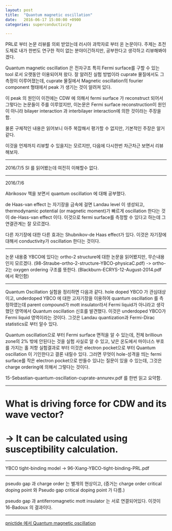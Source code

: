 ```yaml
---
layout: post
title:  "Quantum magnetic oscillation"
date:   2016-06-17 15:00:00 +0900
categories: superconductivity

---
```


PRL로 부터 논문 리뷰를 의뢰 받았는데 러시아 과학자로 부터 온 논문이다. 주제는 초전도체로 내가 한번도 연구한 적이 없는 분야이긴하지만, 공부한다고 생각하고 리뷰해봐야겠다.

Quantum magnetic oscillation 은 전자구조 특히 Fermi surface를 구할 수 있는 tool 로서 오랫동안 이용되어져 왔다. 잘 알려진 실험 방법이라 cuprate 물질에서도 그 측정이 이루어졌는데, cuprate 물질에서 Magnetic oscillation의 fourier component 형태에서 peak 가 생기는 것이 알려져 있다.

이 peak 의 원인이 이전에는 CDW 에 의해서 fermi surface 가 reconstruct 되어서 그렇다는 논문들이 주를 이루었지만, 이논문은 Fermi surface reconstruction이 원인이 아니라 bilayer interaction 과 interbilayer interaction에 의한 것이라는 주장을 함.

물론 구체적인 내용은 읽어보니 아주 복잡해서 평가할 수 없지만, 기본적인 주장은 알거 같다.

이것을 언제까지 리뷰할 수 있을지는 모르지만, 다음에 다시한번 차근차근 보면서 리뷰해보자.

---
2016/7/5
SI 를 읽어봤는데 여전히 이해할수 없다.


---
2016/7/6

Abrikosov 책을 보면서 quantum oscillation 에 대해 공부했다.

de Haas-van effect 는 자기장을 금속에 걸면 Landau level 이 생성되고, thermodynamic potential (or magnetic moment)가 빠르게 oscillation 한다는 것이 de-Hass-van effect 이다.
이것으로 fermi surface를 측정할 수 있다고 하는데 그 연결관계는 잘 모르겠다.

다른 자기장에 대한 다른 효과는 Shubnikov-de Haas effect가 있다.
이것은 자기장에 대해서 conductivity가 oscillation 한다는 것이다.

---

논문 내용중 YBCO에 있다는 ortho-2 structure에 대한 논문을 읽어봤지만, 무슨내용인지 모르겠다. (98-Straube-ortho-2-structure-YBCO-physicaC.pdf)
-> ortho-2는 oxygen ordering 구조를 뜻한다. (Blackburn-ECRYS-12-August-2014.pdf 에서 확인함) 

---
 
 Quantum Oscillation 실험을 정리하면 다음과 같다. hole doped YBCO 가 관심대상이고, underdoped YBCO 에 대한 고자기장을 이용하여 quantum oscillation 를 측정하였는데 parent compound가 mott insulator라서 Fermi liquid가 아니라고 생각했던 영역에서 Quantum oscillation 신호를 발견했다. 이것은 underdoped YBCO가 Fermi liquid 영역이라는 것이다. 그것은 Landau quantization과 Fermi-Dirac statistics로 부터 알수 있다.
 
Quantum oscillation으로 부터 Fermi surface 면적을 알 수 있는데, 전체 brillioun zone의 2% 밖에 안된다는 것을 실험 사실로 알 수 있고, 낮은 온도에서 마이너스 부호를 가지는 홀 저항 실험결과로 부터 이것은 electron pocket으로 부터 Quantum oscillation 이 기인한다고 결론 내릴수 있다. 그러면 무엇이 hole-성격을 띄는 fermi surface를 작은 electron pocket으로 만들수 있냐는 질문이 있을 수 있는데, 그것은 charge ordering에 의해서 그렇다는 것이다.

15-Sebastian-quantum-oscillation-cuprate-annurev.pdf 를 한번 읽고 요약함.

---

# What is driving force for CDW and its wave vector?
# -> It can be calculated using susceptibility calculation.
 
---


YBCO tight-binding model
-> 96-Xiang-YBCO-tight-binding-PRL.pdf

---

pseudo gap 과 charge order 는 별개의 현상이고,
(증거는 charge order critical doping point 와 Pseudo gap critical doping point 가 다름.)

pseudo gap 과 antiferromagnetic mott insulator 는 서로 연결되어있다. 이것이 16-Badoux 의 결과이다.


---

[pnictide 에서 Quantum magnetic oscillation](http://iopscience.iop.org/article/10.1088/0034-4885/74/12/124507)
